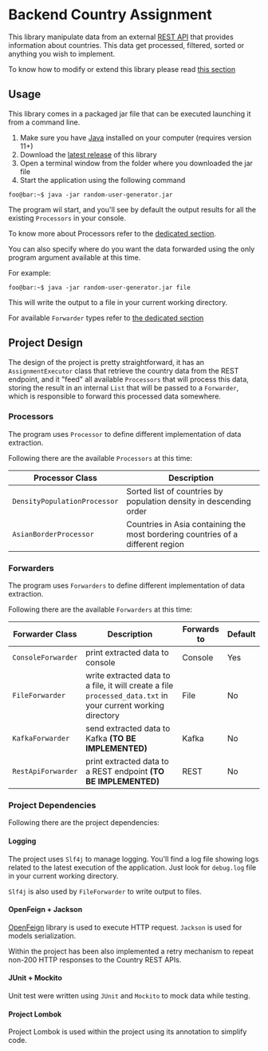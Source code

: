 # Backend Country Assignment
This library manipulate data from an external [REST API](https://restcountries.com/) that provides information about countries. 
This data get processed, filtered, sorted or anything you wish to implement.

To know how to modify or extend this library please read [this section](#project-design)

## Usage
This library comes in a packaged jar file that can be executed launching it from a command line.

1. Make sure you have [Java](https://www.java.com/) installed on your computer (requires version 11+)
2. Download the [latest release](https://github.com/100ferhas/random-users-generator-java/releases/latest/download/backend-country-assignment.jar) 
of this library
3. Open a terminal window from the folder where you downloaded the jar file
4. Start the application using the following command 

```console
foo@bar:~$ java -jar random-user-generator.jar
```

The program wil start, and you'll see by default the output results for all the existing `Processors` in your console.

To know more about Processors refer to the [dedicated section](#processors).

You can also specify where do you want the data forwarded using the only program argument available at this time.

For example:

```console
foo@bar:~$ java -jar random-user-generator.jar file
```

This will write the output to a file in your current working directory.

For available `Forwarder` types refer to [the dedicated section](#forwarders)

## Project Design
The design of the project is pretty straightforward, it has an `AssignmentExecutor` class that retrieve the country data 
from the REST endpoint, and it "feed" all available `Processors` that will process this data, storing the result in an 
internal `List` that will be passed to a `Forwarder`, which is responsible to forward this processed data somewhere.


### Processors
The program uses `Processor` to define different implementation of data extraction.

Following there are the available `Processors` at this time:

| Processor Class              | Description                                                                     |
|------------------------------|---------------------------------------------------------------------------------|
| `DensityPopulationProcessor` | Sorted list of countries by population density in descending order              |
| `AsianBorderProcessor`       | Countries in Asia containing the most bordering countries of a different region |

### Forwarders

The program uses `Forwarders` to define different implementation of data extraction.

Following there are the available `Forwarders` at this time:

| Forwarder Class    | Description                                                                                                  | Forwards to | Default |
|--------------------|--------------------------------------------------------------------------------------------------------------|-------------|---------|
| `ConsoleForwarder` | print extracted data to console                                                                              | Console     | Yes     |
| `FileForwarder`    | write extracted data to a file, it will create a file `processed_data.txt` in your current working directory | File        | No      |
| `KafkaForwarder`   | send extracted data to Kafka **(TO BE IMPLEMENTED)**                                                         | Kafka       | No      |
| `RestApiForwarder` | print extracted data to a REST endpoint **(TO BE IMPLEMENTED)**                                              | REST        | No      |

### Project Dependencies
Following there are the project dependencies:

#### Logging
The project uses `Slf4j` to manage logging. You'll find a log file showing logs related to the latest execution of the application.
Just look for `debug.log` file in your current working directory.

`Slf4j` is also used by `FileForwarder` to write output to files.

#### OpenFeign + Jackson
[OpenFeign](https://github.com/OpenFeign/feign) library is used to execute HTTP request. 
`Jackson` is used for models serialization.

Within the project has been also implemented a retry mechanism to repeat non-200 HTTP responses to the Country REST APIs.

#### JUnit + Mockito
Unit test were written using `JUnit` and `Mockito` to mock data while testing.

#### Project Lombok
Project Lombok is used within the project using its annotation to simplify code.